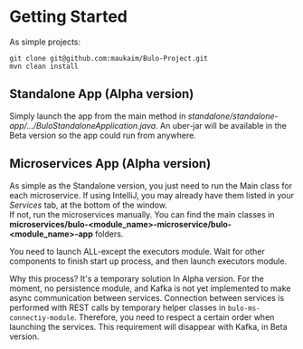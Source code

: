# Getting Started  
As simple projects: 
```shell
git clone git@github.com:maukaim/Bulo-Project.git
mvn clean install
```   

## Standalone App (Alpha version)

Simply launch the app from the main method in _standalone/standalone-app/.../BuloStandaloneApplication.java_. 
An uber-jar will be available in the Beta version so the app could run from anywhere.


## Microservices App (Alpha version) 

As simple as the Standalone version, you just need to run the Main class for each microservice.
If using IntelliJ, you may already have them listed in your *Services* tab, at the bottom of the window.  
If not, run the microservices manually. You can find the main classes in **microservices/bulo-<module_name>-microservice/bulo-<module_name>-app** folders.

You need to launch ALL-except the executors module. Wait for other components to finish start up process, and then launch executors module.

Why this process? It's a temporary solution In Alpha version. For the moment, no persistence module, and Kafka is not yet implemented to make async communication between services. 
Connection between services is performed with REST calls by temporary helper classes in ```bulo-ms-connectiy-module```. Therefore,
you need to respect a certain order when launching the services. This requirement will disappear with Kafka, in Beta version.
